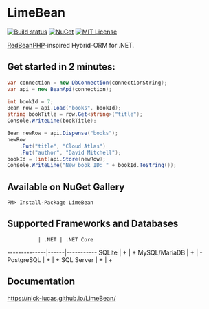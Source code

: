 # LimeBean

[![Build status](https://ci.appveyor.com/api/projects/status/4oxjopx4mbre22ky/branch/master?svg=true)](https://ci.appveyor.com/project/Nick-Lucas/limebean/branch/master)
[![NuGet](https://img.shields.io/nuget/v/LimeBean.svg)](https://www.nuget.org/packages/LimeBean)
[![MIT License](https://img.shields.io/github/license/Nick-Lucas/limebean.svg)](https://raw.githubusercontent.com/Nick-Lucas/LimeBean/master/LICENSE.txt)

[RedBeanPHP](http://redbeanphp.com/)-inspired Hybrid-ORM for .NET. 

## Get started in 2 minutes:
```c#
var connection = new DbConnection(connectionString);
var api = new BeanApi(connection);

int bookId = 7;
Bean row = api.Load("books", bookId);
string bookTitle = row.Get<string>("title");
Console.WriteLine(bookTitle);

Bean newRow = api.Dispense("books");
newRow
    .Put("title", "Cloud Atlas")
    .Put("author", "David Mitchell");
bookId = (int)api.Store(newRow);
Console.WriteLine("New book ID: " + bookId.ToString());
```

## Available on NuGet Gallery

    PM> Install-Package LimeBean

## Supported Frameworks and Databases

              | .NET | .NET Core 
--------------|------|-----------
SQLite        | +    | + 
MySQL/MariaDB | +    | - 
PostgreSQL    | +    | + 
SQL Server    | +    | + 

## Documentation

https://nick-lucas.github.io/LimeBean/
